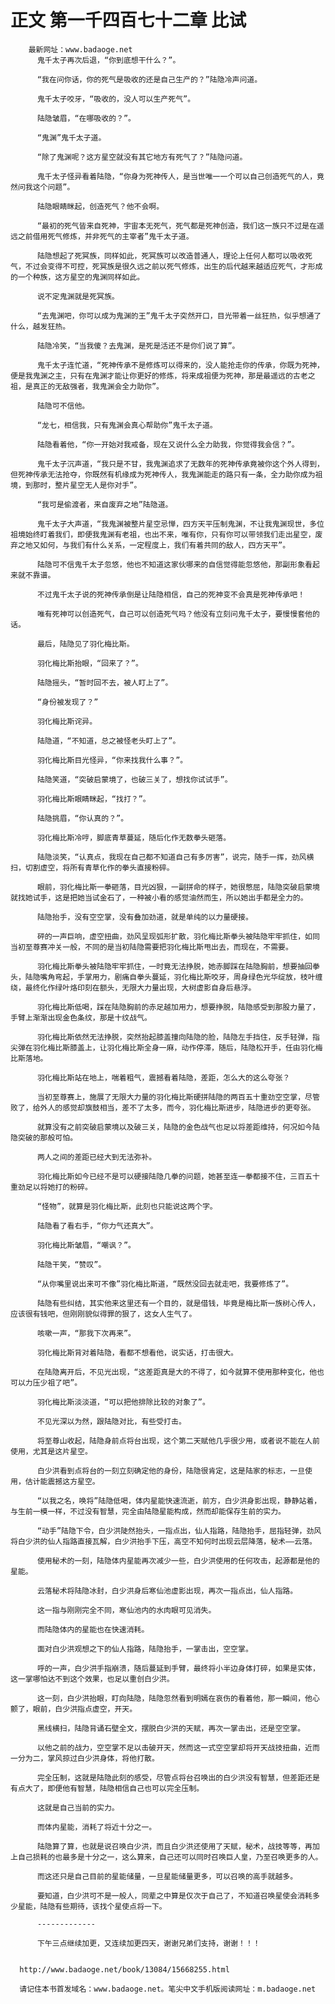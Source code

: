 # 正文 第一千四百七十二章 比试
        最新网址：www.badaoge.net
          鬼千太子再次后退，“你到底想干什么？”。
      
          “我在问你话，你的死气是吸收的还是自己生产的？”陆隐冷声问道。
      
          鬼千太子咬牙，“吸收的，没人可以生产死气”。
      
          陆隐皱眉，“在哪吸收的？”。
      
          “鬼渊”鬼千太子道。
      
          “除了鬼渊呢？这方星空就没有其它地方有死气了？”陆隐问道。
      
          鬼千太子怪异看着陆隐，“你身为死神传人，是当世唯一一个可以自己创造死气的人，竟然问我这个问题”。
      
          陆隐眼睛眯起，创造死气？他不会啊。
      
          “最初的死气皆来自死神，宇宙本无死气，死气都是死神创造，我们这一族只不过是在遥远之前借用死气修炼，并非死气的主宰者”鬼千太子道。
      
          陆隐想起了死冥族，同样如此，死冥族可以改造普通人，理论上任何人都可以吸收死气，不过会变得不可控，死冥族是很久远之前以死气修炼，出生的后代越来越适应死气，才形成的一个种族，这方星空的鬼渊同样如此。
      
          说不定鬼渊就是死冥族。
      
          “去鬼渊吧，你可以成为鬼渊的王”鬼千太子突然开口，目光带着一丝狂热，似乎想通了什么，越发狂热。
      
          陆隐冷笑，“当我傻？去鬼渊，是死是活还不是你们说了算”。
      
          鬼千太子连忙道，“死神传承不是修炼可以得来的，没人能抢走你的传承，你既为死神，便是我鬼渊之主，只有在鬼渊才能让你更好的修炼，将来成祖便为死神，那是最遥远的古老之祖，是真正的无敌强者，我鬼渊会全力助你”。
      
          陆隐可不信他。
      
          “龙七，相信我，只有鬼渊会真心帮助你”鬼千太子道。
      
          陆隐看着他，“你一开始对我戒备，现在又说什么全力助我，你觉得我会信？”。
      
          鬼千太子沉声道，“我只是不甘，我鬼渊追求了无数年的死神传承竟被你这个外人得到，但死神传承无法抢夺，你既然有机缘成为死神传人，我鬼渊能走的路只有一条，全力助你成为祖境，到那时，整片星空无人是你对手”。
      
          “我可是偷渡者，来自废弃之地”陆隐道。
      
          鬼千太子大声道，“我鬼渊被整片星空忌惮，四方天平压制鬼渊，不让我鬼渊现世，多位祖境始终盯着我们，即便我鬼渊有老祖，也出不来，唯有你，只有你可以带领我们走出星空，废弃之地又如何，与我们有什么关系，一定程度上，我们有着共同的敌人，四方天平”。
      
          陆隐可不信鬼千太子忽悠，他也不知道这家伙哪来的自信觉得能忽悠他，那副形象看起来就不靠谱。
      
          不过鬼千太子说的死神传承倒是让陆隐相信，自己的死神变不会真是死神传承吧！
      
          唯有死神可以创造死气，自己可以创造死气吗？他没有立刻问鬼千太子，要慢慢套他的话。
      
          最后，陆隐见了羽化梅比斯。
      
          羽化梅比斯抬眼，“回来了？”。
      
          陆隐摇头，“暂时回不去，被人盯上了”。
      
          “身份被发现了？”
      
          羽化梅比斯诧异。
      
          陆隐道，“不知道，总之被怪老头盯上了”。
      
          羽化梅比斯目光怪异，“你来找我什么事？”。
      
          陆隐笑道，“突破启蒙境了，也破三关了，想找你试试手”。
      
          羽化梅比斯眼睛眯起，“找打？”。
      
          陆隐挑眉，“你认真的？”。
      
          羽化梅比斯冷哼，脚底青草蔓延，随后化作无数拳头砸落。
      
          陆隐淡笑，“认真点，我现在自己都不知道自己有多厉害”，说完，随手一挥，劲风横扫，切割虚空，将所有青草化作的拳头直接粉碎。
      
          眼前，羽化梅比斯一拳砸落，目光凶狠，一副拼命的样子，她很憋屈，陆隐突破启蒙境就找她试手，这是把她当试金石了，一种被小看的感觉油然而生，所以她出手都是全力的。
      
          陆隐抬手，没有空空掌，没有叠加劲道，就是单纯的以力量硬接。
      
          砰的一声巨响，虚空扭曲，劲风呈现弧形扩散，羽化梅比斯拳头被陆隐牢牢抓住，如同当初至尊赛冲关一般，不同的是当初陆隐需要把羽化梅比斯甩出去，而现在，不需要。
      
          羽化梅比斯拳头被陆隐牢牢抓住，一时竟无法挣脱，她赤脚踩在陆隐胸前，想要抽回拳头，陆隐嘴角弯起，手掌用力，剧痛自拳头蔓延，羽化梅比斯咬牙，周身绿色光华绽放，枝叶缠绕，最终化作绿叶烙印刻在额头，无限大力量出现，大树虚影自身后悬浮。
      
          羽化梅比斯低喝，踩在陆隐胸前的赤足越加用力，想要挣脱，陆隐感受到那股力量了，手臂上渐渐出现金色条纹，那是十纹战气。
      
          羽化梅比斯依然无法挣脱，突然抬起膝盖撞向陆隐的脸，陆隐左手挡住，反手轻弹，指尖弹在羽化梅比斯膝盖上，让羽化梅比斯全身一麻，动作停滞，随后，陆隐松开手，任由羽化梅比斯落地。
      
          羽化梅比斯站在地上，喘着粗气，震撼看着陆隐，差距，怎么大的这么夸张？
      
          当初至尊赛上，施展了无限大力量的羽化梅比斯硬拼陆隐的两百五十重劲空空掌，尽管败了，给外人的感觉却旗鼓相当，差不了太多，而今，羽化梅比斯进步，陆隐进步的更夸张。
      
          就算没有之前突破启蒙境以及破三关，陆隐的金色战气也足以将差距维持，何况如今陆隐突破的那般可怕。
      
          两人之间的差距已经大到无法弥补。
      
          羽化梅比斯如今已经不是可以硬接陆隐几拳的问题，她甚至连一拳都接不住，三百五十重劲足以将她打的粉碎。
      
          “怪物”，就算是羽化梅比斯，此刻也只能说这两个字。
      
          陆隐看了看右手，“你力气还真大”。
      
          羽化梅比斯皱眉，“嘲讽？”。
      
          陆隐干笑，“赞叹”。
      
          “从你嘴里说出来可不像”羽化梅比斯道，“既然没回去就走吧，我要修炼了”。
      
          陆隐有些纠结，其实他来这里还有一个目的，就是借钱，毕竟是梅比斯一族树心传人，应该很有钱吧，但刚刚貌似得罪的狠了，这女人生气了。
      
          咳嗽一声，“那我下次再来”。
      
          羽化梅比斯背对着陆隐，看都不想看他，说实话，打击很大。
      
          在陆隐离开后，不见光出现，“这差距真是大的不得了，如今就算不使用那种变化，他也可以力压少祖了吧”。
      
          羽化梅比斯淡淡道，“可以把他排除比较的对象了”。
      
          不见光深以为然，跟陆隐对比，有些受打击。
      
          将至尊山收起，陆隐身前点将台出现，这个第二天赋他几乎很少用，或者说不能在人前使用，尤其是这片星空。
      
          白少洪看到点将台的一刻立刻确定他的身份，陆隐很肯定，这是陆家的标志，一旦使用，估计能震撼这方星空。
      
          “以我之名，唤将”陆隐低喝，体内星能快速流逝，前方，白少洪身影出现，静静站着，与生前一模一样，不过没有智慧，完全由陆隐星能构成，然而却能保存生前的实力。
      
          “动手”陆隐下令，白少洪陡然抬头，一指点出，仙人指路，陆隐抬手，屈指轻弹，劲风将白少洪的仙人指路直接瓦解，白少洪抬手下压，高空不知何时出现云层降落，秘术——云落。
      
          使用秘术的一刻，陆隐体内星能再次减少一些，白少洪使用的任何攻击，起源都是他的星能。
      
          云落秘术将陆隐冰封，白少洪身后寒仙池虚影出现，再次一指点出，仙人指路。
      
          这一指与刚刚完全不同，寒仙池内的水肉眼可见消失。
      
          而陆隐体内的星能也在快速消耗。
      
          面对白少洪观想之下的仙人指路，陆隐抬手，一掌击出，空空掌。
      
          呼的一声，白少洪手指崩溃，随后蔓延到手臂，最终将小半边身体打碎，如果是实体，这一掌哪怕达不到这个效果，也足以重创白少洪。
      
          这一刻，白少洪抬眼，盯向陆隐，陆隐忽然看到明嫣在哀伤的看着他，那一瞬间，他心颤了，眼前，白少洪指点虚空，开天。
      
          黑线横扫，陆隐背诵石壁全文，摆脱白少洪的天赋，再次一掌击出，还是空空掌。
      
          以他之前的战力，空空掌不足以击破开天，然而这一式空空掌却将开天战技扭曲，近而一分为二，掌风掠过白少洪身体，将他打散。
      
          完全压制，这就是陆隐此刻的感受，尽管点将台召唤出的白少洪没有智慧，但差距还是有点大了，即便他有智慧，陆隐相信自己也可以完全压制。
      
          这就是自己当前的实力。
      
          而体内星能，消耗了将近十分之一。
      
          陆隐算了算，也就是说召唤白少洪，而且白少洪还使用了天赋，秘术，战技等等，再加上自己损耗的也最多是十分之一，这么算来，自己还可以同时召唤巨人皇，乃至召唤更多的人。
      
          而这还只是自己目前的星能储量，一旦星能储量更多，可以召唤的高手就越多。
      
          要知道，白少洪可不是一般人，同辈之中算是仅次于自己了，不知道召唤星使会消耗多少星能，陆隐有些期待，该找个星使点将一下。
      
          -------------
      
          下午三点继续加更，又连续加更四天，谢谢兄弟们支持，谢谢！！！
      
      
      http://www.badaoge.net/book/13084/15668255.html
      
      请记住本书首发域名：www.badaoge.net。笔尖中文手机版阅读网址：m.badaoge.net